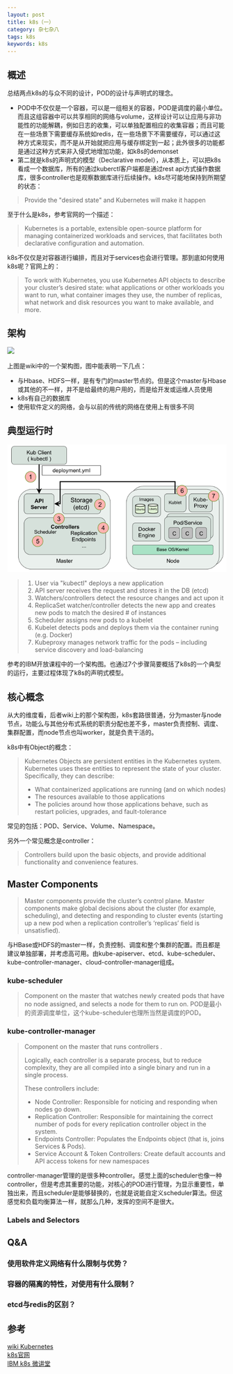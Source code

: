 ```yaml
---
layout: post
title: k8s（一）
category: 杂七杂八
tags: k8s
keywords: k8s
---
```

## 概述

总结两点k8s的与众不同的设计，POD的设计与声明式的理念。

- POD中不仅仅是一个容器，可以是一组相关的容器，POD是调度的最小单位。而且这组容器中可以共享相同的网络与volume，这样设计可以让应用与非功能性的功能解耦，例如日志的收集，可以单独配置相应的收集容器；而且可能在一些场景下需要缓存系统如redis，在一些场景下不需要缓存，可以通过这种方式来现实，而不是从开始就把应用与缓存绑定到一起；此外很多的功能都是通过这种方式来非入侵式地增加功能，如k8s的demonset
- 第二就是k8s的声明式的模型（Declarative model），从本质上，可以把k8s看成一个数据库，所有的通过kuberctl客户端都是通过rest api方式操作数据库，很多controller也是观察数据库进行后续操作。k8s尽可能地保持到所期望的状态：
> Provide the "desired state" and Kubernetes will make it happen

至于什么是k8s，参考官网的一个描述：
> Kubernetes is a portable, extensible open-source platform for managing containerized workloads and services, that facilitates both declarative configuration and automation.

k8s不仅仅是对容器进行编排，而且对于services也会进行管理。那到底如何使用k8s呢？官网上的：
> To work with Kubernetes, you use Kubernetes API objects to describe your cluster’s desired state: what applications or other workloads you want to run, what container images they use, the number of replicas, what network and disk resources you want to make available, and more.

## 架构
![](https://upload.wikimedia.org/wikipedia/commons/thumb/b/be/Kubernetes.png/600px-Kubernetes.png)

上图是wiki中的一个架构图，图中能表明一下几点：

- 与Hbase、HDFS一样，是有专门的master节点的。但是这个master与Hbase或其他的不一样，并不是给最终的用户用的，而是给开发或运维人员使用
- k8s有自己的数据库
- 使用软件定义的网络，会与以前的传统的网络在使用上有很多不同

## 典型运行时
![](https://raw.githubusercontent.com/wangzhenyagit/markdown-pic/master/k8s%E6%9E%B6%E6%9E%84%E5%9B%BE.png)

> 1. User via "kubectl" deploys a new application
> 2. API server receives the request and
> stores it in the DB (etcd)
> 3. Watchers/controllers detect the resource
> changes and act upon it
> 4. ReplicaSet watcher/controller detects the
> new app and creates new pods to match
> the desired # of instances
> 5. Scheduler assigns new pods to a kubelet
> 6. Kubelet detects pods and deploys them
> via the container runing (e.g. Docker)
> 7. Kubeproxy manages network traffic
> for the pods – including service discovery
> and load-balancing


参考的IBM开放课程中的一个架构图。也通过7个步骤简要概括了k8s的一个典型的运行，主要过程体现了k8s的声明式模型。

## 核心概念
从大的维度看，后者wiki上的那个架构图，k8s套路很普通，分为master与node节点，功能么与其他分布式系统的职责分配也差不多，master负责控制、调度、集群配置，而node节点也叫worker，就是负责干活的。

k8s中有Object的概念：
> Kubernetes Objects are persistent entities in the Kubernetes system. Kubernetes uses these entities to represent the state of your cluster. Specifically, they can describe:
> 
> - What containerized applications are running (and on which nodes)
> - The resources available to those applications
> - The policies around how those applications behave, such as restart policies, upgrades, and fault-tolerance

常见的包括：POD、Service、Volume、Namespace。

另外一个常见概念是controller：
> Controllers build upon the basic objects, and provide additional functionality and convenience features.

## Master Components
> Master components provide the cluster’s control plane. Master components make global decisions about the cluster (for example, scheduling), and detecting and responding to cluster events (starting up a new pod when a replication controller’s ‘replicas’ field is unsatisfied).

与HBase或HDFS的master一样，负责控制、调度和整个集群的配置。而且都是建议单独部署，并考虑高可用。由kube-apiserver、etcd、kube-scheduler、kube-controller-manager、cloud-controller-manager组成。

### kube-scheduler
> Component on the master that watches newly created pods that have no node assigned, and selects a node for them to run on.
POD是最小的资源调度单位，这个kube-scheduler也理所当然是调度的POD。

### kube-controller-manager
> Component on the master that runs controllers .
> 
> Logically, each controller  is a separate process, but to reduce complexity, they are all compiled into a single binary and run in a single process.
> 
> These controllers include:
> 
> - Node Controller: Responsible for noticing and responding when nodes go down.
> - Replication Controller: Responsible for maintaining the correct number of pods for every replication controller object in the system.
> - Endpoints Controller: Populates the Endpoints object (that is, joins Services & Pods).
> - Service Account & Token Controllers: Create default accounts and API access tokens for new namespaces

controller-manager管理的是很多种controller。感觉上面的scheduler也像一种controller，但是考虑其重要的功能，对核心的POD进行管理，为显示重要性，单独出来，而且scheduler是能够替换的，也就是说能自定义scheduler算法。但这感觉和负载均衡算法一样，就那么几种，发挥的空间不是很大。

### Labels and Selectors

## Q&A
### 使用软件定义网络有什么限制与优势？
### 容器的隔离的特性，对使用有什么限制？
### etcd与redis的区别？

## 参考
[wiki Kubernetes](https://en.wikipedia.org/wiki/Kubernetes)  
[k8s官网](https://kubernetes.io/docs/concepts/)  
[IBM k8s 微讲堂](https://www.ibm.com/developerworks/community/wikis/home?lang=zh#!/wiki/W30b0c771924e_49d2_b3b7_88a2a2bc2e43/page/Kubernetes%E7%B3%BB%E5%88%97)
